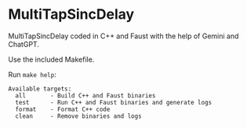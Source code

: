 # MultiTapSincDelay

MultiTapSincDelay coded in C++ and Faust with the help of Gemini and ChatGPT. 

Use the included Makefile.

Run `make help`:

```
Available targets:
  all       - Build C++ and Faust binaries
  test      - Run C++ and Faust binaries and generate logs
  format    - Format C++ code
  clean     - Remove binaries and logs
```

